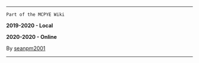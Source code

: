 ---

`Part of the MCPYE Wiki`

**2019-2020 - Local**

**2020-2020 - Online**

By [seanpm2001](https://github.com/seanpm2001)

---